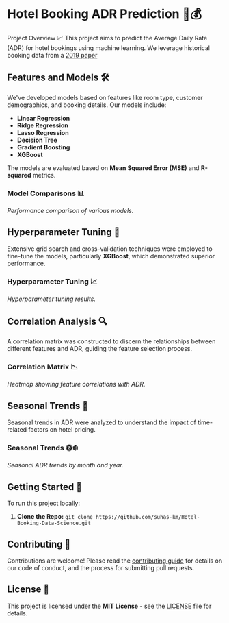 # Hotel Booking ADR Prediction 🏨💰

Project Overview 📈
This project aims to predict the Average Daily Rate (ADR) for hotel bookings using machine learning. We leverage historical booking data from a [2019 paper]([https://pdf.sciencedirectassets.com/31159](https://pdf.sciencedirectassets.com/311593/1-s2.0-S2352340918X00079/1-s2.0-S2352340918315191/main.pdf?X-Amz-Security-Token=IQoJb3JpZ2luX2VjEPX%2F%2F%2F%2F%2F%2F%2F%2F%2F%2FwEaCXVzLWVhc3QtMSJHMEUCIAy6RTtnqnIriNQ8Kp3%2FgHk7snFUG00VPOJew3AE8VMWAiEAqGpMe6TgMri2G9Qc%2B2hCxH6bR4i1qcmebYGmn4XYo6AqswUIbRAFGgwwNTkwMDM1NDY4NjUiDE8BoiJvSSUDmjgonyqQBfgTfZ5vL%2F8ZawXqJHtUi604ARM9D0Oxj0AMVGN0NIigTQXJLvIOdpXSn1TC7Jwba5s4dQvGxXp8inZuvdGw6kRjFjk6Tkk8i4TvG04hkXayLMf6dobj59J9JOgAQcdbyPcQy%2Bf7xPcS4SZIINGYuUsgPGH95i1tgaOKciZUMb7yayucrsLwjRCQCqDlC7ji78UCwxu%2FdrJCOWGgzoY1tevwhMJ1rmqOH6FTp%2BQolKmvgpsGRZl2wOeokDINURohyWIbW%2Fc4GN3CckEK4LhvHYdgmEgdh%2F3XiNZjGnTLOMKw3u1IQ48BMZI4F0fV6DQ39OiQkC5iAWc30LuSOgfo0J0TpZmm8ffvRGR5%2B5SPoLjzRf1ZWivQIIUCI9gzzbSiRjYe7fPvEmzdiFzEy5dCIgrMIxJ0ktAXqFLlvwkvnSyOoIq0hjsWFknaq5UK0VfrRV2LKqcG9U3eyKtAkCTXl5qGNLEqyccoUmF3O2rIKLeKKjXbg0QYIcdDzez%2FbbUJ%2FXri2Fp4JBjr%2B5JFv5arttaS%2Bvbmh2oNdTB2E5Qzge%2FG9OhUxaLXWIaNGXby1EH3CRSO12zQcmRvdhSzqW%2FQ5o6wHp7oD%2F4ll3GoUvDRwuWE%2FhK2cTwcIJChfXNmibfowVM4XIBAnuTzXbodALsEzcUTxAGbpSkCKF0iKqBp%2BR7nVbQO6NzNZunDiqdW8gHk4MqVB1nc1ZfOP7sLBhhP5iF6AT2%2BielbAm4nr%2F7mPVGFXcoDOeSqDAr1%2BObFF2v%2BAf0NYvb9N5TXpXAue%2BpewyrM7L2Sl0hXbdUxtzJGzCC1zN1Fp%2BlAZzudOuXvLc%2BxInxF%2BSFfasGU3wzPkNFoKtAGV7QaEkrkG13mqdwyWotoMOmi76sGOrEB8Kl%2BBdp2xcIxeuVMW0PAX%2FIEESHUva9LYWXF2DyNeiPH1p4dF48KnlRjinBbcoUYLqy041WN0FWSqYjsM9d8169WMUs6jNfZwe8VB49svaY%2FSH71MbD%2B5qo73fov%2BRb3Bj%2F35gL67mV019AMZjJs9v3NbLqOW4xK7wefy3xB12LWU%2Fdn4M%2BLYAOkQ1%2B19Hr5DI0RhMFZXszoT8SkdTiWm1dOtEFU0b%2Fr91Wjhi%2BFo1Zx&X-Amz-Algorithm=AWS4-HMAC-SHA256&X-Amz-Date=20231215T045242Z&X-Amz-SignedHeaders=host&X-Amz-Expires=300&X-Amz-Credential=ASIAQ3PHCVTYTXEAIHMA%2F20231215%2Fus-east-1%2Fs3%2Faws4_request&X-Amz-Signature=cbffdd4952123694d78383adc19133caec4a0f5aff1abe681eec65c4813ed39d&hash=43a56e88eb81e54d794a985c2e20d1019928db54c9b8998dae2524148eddb1fa&host=68042c943591013ac2b2430a89b270f6af2c76d8dfd086a07176afe7c76c2c61&pii=S2352340918315191&tid=spdf-9d198631-39af-471e-b552-62fa64e8a6e4&sid=e2831aaf673af74c503a545542fd640d069egxrqa&type=client&tsoh=d3d3LnNjaWVuY2VkaXJlY3QuY29t&ua=0f135a51530455555255&rr=835c14245cae829c&cc=us)https://pdf.sciencedirectassets.com/311593/1-s2.0-S2352340918X00079/1-s2.0-S2352340918315191/main.pdf?X-Amz-Security-Token=IQoJb3JpZ2luX2VjEPX%2F%2F%2F%2F%2F%2F%2F%2F%2F%2FwEaCXVzLWVhc3QtMSJHMEUCIAy6RTtnqnIriNQ8Kp3%2FgHk7snFUG00VPOJew3AE8VMWAiEAqGpMe6TgMri2G9Qc%2B2hCxH6bR4i1qcmebYGmn4XYo6AqswUIbRAFGgwwNTkwMDM1NDY4NjUiDE8BoiJvSSUDmjgonyqQBfgTfZ5vL%2F8ZawXqJHtUi604ARM9D0Oxj0AMVGN0NIigTQXJLvIOdpXSn1TC7Jwba5s4dQvGxXp8inZuvdGw6kRjFjk6Tkk8i4TvG04hkXayLMf6dobj59J9JOgAQcdbyPcQy%2Bf7xPcS4SZIINGYuUsgPGH95i1tgaOKciZUMb7yayucrsLwjRCQCqDlC7ji78UCwxu%2FdrJCOWGgzoY1tevwhMJ1rmqOH6FTp%2BQolKmvgpsGRZl2wOeokDINURohyWIbW%2Fc4GN3CckEK4LhvHYdgmEgdh%2F3XiNZjGnTLOMKw3u1IQ48BMZI4F0fV6DQ39OiQkC5iAWc30LuSOgfo0J0TpZmm8ffvRGR5%2B5SPoLjzRf1ZWivQIIUCI9gzzbSiRjYe7fPvEmzdiFzEy5dCIgrMIxJ0ktAXqFLlvwkvnSyOoIq0hjsWFknaq5UK0VfrRV2LKqcG9U3eyKtAkCTXl5qGNLEqyccoUmF3O2rIKLeKKjXbg0QYIcdDzez%2FbbUJ%2FXri2Fp4JBjr%2B5JFv5arttaS%2Bvbmh2oNdTB2E5Qzge%2FG9OhUxaLXWIaNGXby1EH3CRSO12zQcmRvdhSzqW%2FQ5o6wHp7oD%2F4ll3GoUvDRwuWE%2FhK2cTwcIJChfXNmibfowVM4XIBAnuTzXbodALsEzcUTxAGbpSkCKF0iKqBp%2BR7nVbQO6NzNZunDiqdW8gHk4MqVB1nc1ZfOP7sLBhhP5iF6AT2%2BielbAm4nr%2F7mPVGFXcoDOeSqDAr1%2BObFF2v%2BAf0NYvb9N5TXpXAue%2BpewyrM7L2Sl0hXbdUxtzJGzCC1zN1Fp%2BlAZzudOuXvLc%2BxInxF%2BSFfasGU3wzPkNFoKtAGV7QaEkrkG13mqdwyWotoMOmi76sGOrEB8Kl%2BBdp2xcIxeuVMW0PAX%2FIEESHUva9LYWXF2DyNeiPH1p4dF48KnlRjinBbcoUYLqy041WN0FWSqYjsM9d8169WMUs6jNfZwe8VB49svaY%2FSH71MbD%2B5qo73fov%2BRb3Bj%2F35gL67mV019AMZjJs9v3NbLqOW4xK7wefy3xB12LWU%2Fdn4M%2BLYAOkQ1%2B19Hr5DI0RhMFZXszoT8SkdTiWm1dOtEFU0b%2Fr91Wjhi%2BFo1Zx&X-Amz-Algorithm=AWS4-HMAC-SHA256&X-Amz-Date=20231215T045242Z&X-Amz-SignedHeaders=host&X-Amz-Expires=300&X-Amz-Credential=ASIAQ3PHCVTYTXEAIHMA%2F20231215%2Fus-east-1%2Fs3%2Faws4_request&X-Amz-Signature=cbffdd4952123694d78383adc19133caec4a0f5aff1abe681eec65c4813ed39d&hash=43a56e88eb81e54d794a985c2e20d1019928db54c9b8998dae2524148eddb1fa&host=68042c943591013ac2b2430a89b270f6af2c76d8dfd086a07176afe7c76c2c61&pii=S2352340918315191&tid=spdf-9d198631-39af-471e-b552-62fa64e8a6e4&sid=e2831aaf673af74c503a545542fd640d069egxrqa&type=client&tsoh=d3d3LnNjaWVuY2VkaXJlY3QuY29t&ua=0f135a51530455555255&rr=835c14245cae829c&cc=us)

## Features and Models 🛠️
We've developed models based on features like room type, customer demographics, and booking details. Our models include:
- **Linear Regression**
- **Ridge Regression**
- **Lasso Regression**
- **Decision Tree**
- **Gradient Boosting**
- **XGBoost**

The models are evaluated based on **Mean Squared Error (MSE)** and **R-squared** metrics.

### Model Comparisons 📊
*Performance comparison of various models.*

## Hyperparameter Tuning 🔧
Extensive grid search and cross-validation techniques were employed to fine-tune the models, particularly **XGBoost**, which demonstrated superior performance.

### Hyperparameter Tuning 📈
*Hyperparameter tuning results.*

## Correlation Analysis 🔍
A correlation matrix was constructed to discern the relationships between different features and ADR, guiding the feature selection process.

### Correlation Matrix 📉
*Heatmap showing feature correlations with ADR.*

## Seasonal Trends 📅
Seasonal trends in ADR were analyzed to understand the impact of time-related factors on hotel pricing.

### Seasonal Trends 🌞❄️
*Seasonal ADR trends by month and year.*

## Getting Started 🚀
To run this project locally:
1. **Clone the Repo:** `git clone https://github.com/suhas-km/Hotel-Booking-Data-Science.git`

## Contributing 🤝
Contributions are welcome! Please read the [contributing guide](CONTRIBUTING.md) for details on our code of conduct, and the process for submitting pull requests.

## License 📜
This project is licensed under the **MIT License** - see the [LICENSE](LICENSE.md) file for details.
